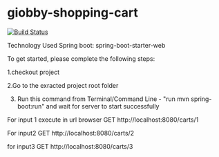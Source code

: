 # giobby-shopping-cart
[![Build Status](https://travis-ci.com/biagiof81/giobby-shopping-cart.svg?branch=main)](https://travis-ci.com/biagiof81/giobby-shopping-cart)

Technology Used
Spring boot: spring-boot-starter-web


To get started, please complete the following steps:

1.checkout project

2.Go to the exracted project root folder

3. Run this command from Terminal/Command Line - "run mvn spring-boot:run" and wait for server to start successfully

For input 1 execute in url browser
GET http://localhost:8080/carts/1

For input2
GET http://localhost:8080/carts/2

for input3
GET http://localhost:8080/carts/3
